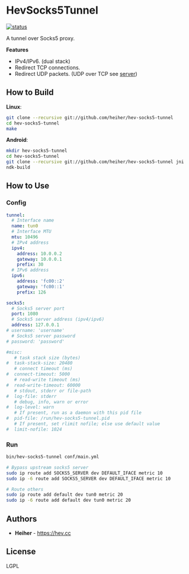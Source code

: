 # HevSocks5Tunnel

[![status](https://gitlab.com/hev/hev-socks5-tunnel/badges/master/pipeline.svg)](https://gitlab.com/hev/hev-socks5-tunnel/commits/master)

A tunnel over Socks5 proxy.

**Features**
* IPv4/IPv6. (dual stack)
* Redirect TCP connections.
* Redirect UDP packets. (UDP over TCP see [server](https://gitlab.com/hev/hev-socks5-server))

## How to Build

**Linux**:
```bash
git clone --recursive git://github.com/heiher/hev-socks5-tunnel
cd hev-socks5-tunnel
make
```

**Android**:
```bash
mkdir hev-socks5-tunnel
cd hev-socks5-tunnel
git clone --recursive git://github.com/heiher/hev-socks5-tunnel jni
ndk-build
```

## How to Use

### Config

```yaml
tunnel:
  # Interface name
  name: tun0
  # Interface MTU
  mtu: 10496
  # IPv4 address
  ipv4:
    address: 10.0.0.2
    gateway: 10.0.0.1
    prefix: 30
  # IPv6 address
  ipv6:
    address: 'fc00::2'
    gateway: 'fc00::1'
    prefix: 126

socks5:
  # Socks5 server port
  port: 1080
  # Socks5 server address (ipv4/ipv6)
  address: 127.0.0.1
# username: 'username'
  # Socks5 server password
# password: 'password'

#misc:
   # task stack size (bytes)
#  task-stack-size: 20480
   # connect timeout (ms)
#  connect-timeout: 5000
   # read-write timeout (ms)
#  read-write-timeout: 60000
   # stdout, stderr or file-path
#  log-file: stderr
   # debug, info, warn or error
#  log-level: warn
   # If present, run as a daemon with this pid file
#  pid-file: /run/hev-socks5-tunnel.pid
   # If present, set rlimit nofile; else use default value
#  limit-nofile: 1024
```

### Run

```bash
bin/hev-socks5-tunnel conf/main.yml

# Bypass upstream socks5 server
sudo ip route add SOCKS5_SERVER dev DEFAULT_IFACE metric 10
sudo ip -6 route add SOCKS5_SERVER dev DEFAULT_IFACE metric 10

# Route others
sudo ip route add default dev tun0 metric 20
sudo ip -6 route add default dev tun0 metric 20
```

## Authors
* **Heiher** - https://hev.cc

## License
LGPL
